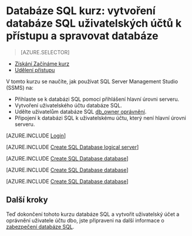 <properties
    pageTitle="Databáze SQL kurz: Začínáme s zabezpečení"
    description="Naučte se vytvořit uživatelské účty a spravovat databáze."
    keywords=""
    services="sql-database"
    documentationCenter=""
    authors="CarlRabeler"
    manager="jhubbard"
    editor=""/>


<tags
    ms.service="sql-database"
    ms.workload="data-management"
    ms.tgt_pltfrm="na"
    ms.devlang="na"
    ms.topic="hero-article"
    ms.date="08/17/2016"
    ms.author="carlrab"/>

# <a name="sql-database-tutorial-create-sql-database-user-accounts-to-access-and-manage-a-database"></a>Databáze SQL kurz: vytvoření databáze SQL uživatelských účtů k přístupu a spravovat databáze


> [AZURE.SELECTOR]
- [Získání Začínáme kurz](sql-database-get-started-security.md)
- [Udělení přístupu](sql-database-manage-logins.md)

V tomto kurzu se naučíte, jak používat SQL Server Management Studio (SSMS) na:

- Přihlaste se k databázi SQL pomocí přihlášení hlavní úrovni serveru.
- Vytvoření uživatelského účtu databáze SQL.
- Udělte uživatelům databáze SQL [db_owner oprávnění](https://msdn.microsoft.com/library/ms189121.aspx#Anchor_0).
- Připojení k databázi SQL k uživatelskému účtu, který není hlavní úrovni serveru.

[AZURE.INCLUDE [Login](../../includes/azure-getting-started-portal-login.md)]


[AZURE.INCLUDE [Create SQL Database logical server](../../includes/sql-database-sql-server-management-studio-connect-server-principal.md)]


[AZURE.INCLUDE [Create SQL Database database](../../includes/sql-database-create-new-database-user.md)]


[AZURE.INCLUDE [Create SQL Database database](../../includes/sql-database-grant-database-user-dbo-permissions.md)]


[AZURE.INCLUDE [Create SQL Database database](../../includes/sql-database-sql-server-management-studio-connect-user.md)]


## <a name="next-steps"></a>Další kroky
Teď dokončení tohoto kurzu databáze SQL a vytvořit uživatelský účet a oprávnění uživatele účtu dbo, jste připraveni na další informace o [zabezpečení databáze SQL](sql-database-manage-logins.md).


